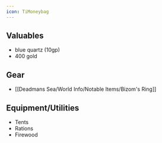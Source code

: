 ```yaml
---
icon: TiMoneybag
---
```


## Valuables
- blue quartz (10gp)
- 400 gold

  

## Gear
- [[Deadmans Sea/World Info/Notable Items/Bizom's Ring]]

  


## Equipment/Utilities
- Tents
- Rations
- Firewood




